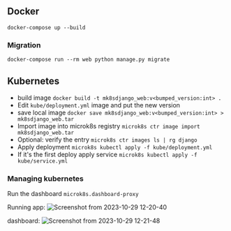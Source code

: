 ## Docker
`docker-compose up --build`

### Migration

`docker-compose run --rm web python manage.py migrate`

## Kubernetes

- build image `docker build -t mk8sdjango_web:v<bumped_version:int> .`
- Edit `kube/deployment.yml` image and put the new version
- save local image
```docker save mk8sdjango_web:v<bumped_version:int> > mk8sdjango_web.tar```
- Import image into microk8s registry
`microk8s ctr image import mk8sdjango_web.tar`
- Optional: verify the entry `microk8s ctr images ls | rg django`
 - Apply deployment 
`microk8s kubectl apply -f kube/deployment.yml`
 - If it's the first deploy apply service `microk8s kubectl apply -f kube/service.yml`

### Managing kubernetes
Run the dashboard `microk8s.dashboard-proxy`

Running app:
![Screenshot from 2023-10-29 12-20-40](https://github.com/tomekstrzeszkowski/mk8sdjango/assets/40120335/2ce1402d-1dea-45af-b0b8-aad6fb5b38bf)

dashboard:
![Screenshot from 2023-10-29 12-21-48](https://github.com/tomekstrzeszkowski/mk8sdjango/assets/40120335/ea28fa4a-8bc0-4f30-904d-8628aa8605c2)
